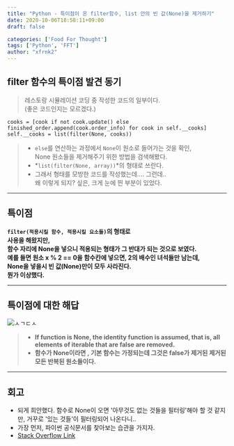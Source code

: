 ```yaml
---
title: "Python - 특이점이 온 filter함수, list 안의 빈 값(None)을 제거하기"
date: 2020-10-06T18:58:11+09:00
draft: false

categories: ['Food For Thought']
tags: ['Python', 'FFT']
author: "xfrnk2"
---
```

## filter 함수의 특이점 발견 동기
> 레스토랑 시뮬레이션 코딩 중 작성한 코드의 일부이다.   
>(좋은 코드인지는 모르겠다.)
~~~
cooks = [cook if not cook.update() else finished_order.append(cook.order_info) for cook in self.__cooks]
self.__cooks = list(filter(None, cooks))
~~~
> + `else`를 연산하는 과정에서 `None`이 원소로 들어가는 것을 확인,  
> None 원소들을 제거해주기 위한 방법을 검색해봤다.  
> + *`list(filter(None, array))`*의 형태로 쓰란다.  
> + 그래서 형태를 모방한 코드를 작성했는데.... 그런데..  
> 왜 이렇게 되지? 싶은, 크게 눈에 띈 부분이 있었다.


---
## 특이점

**`filter(적용시킬 함수, 적용시킬 요소들)`의 형태로**  
**사용을 해왔지만,**  
**함수 자리에 None을 넣으니 적용되는 형태가 그 반대가 되는 것으로 보였다.**  
**예를 들면 원소 x % 2 == 0을 함수칸에 넣으면, 2의 배수인 녀석들만 남는데,**  
**None을 넣을시 빈 값(None)만이 모두 사라진다.**    
**뭔가 이상했다.**  


---
## 특이점에 대한 해답

![ㅅㄱㄷㅅ](https://user-images.githubusercontent.com/34790699/95190887-ec2d0280-080a-11eb-8a7c-52c60f661168.png)
> + **If function is None, the identity function is assumed, that is, all elements of iterable that are false are removed.**  
> + **함수가 None이라면 , 기본 함수는 가정되는데 그것은 false가 제거된 제거된 모든 반복된 원소들이다.**

---
## 회고
+ 되게 희안했다. 함수로 None이 오면 '아무것도 없는 것들을 필터링'해야 할 것 같지만, 거꾸로 '있는 것들'이 필터링되어 나온다니..
+ 가장 먼저, 파이썬 공식문서를 찾아보는 습관을 가지자.
+ [Stack Overflow Link](https://stackoverflow.com/questions/38339496/python-filternone-list-of-bools-behavior)